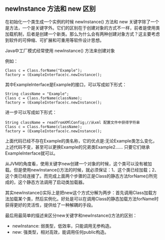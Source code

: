 ## newInstance 方法和 new 区别 ##

在初始化一个类生成一个实例的时候 newInstance() 方法和 new 关键字除了一个是方法，一个是关键字外。它们的区别在于创建对象的方式不一样，前者是使用类加载机制，后者是创建一个新类。那么为什么会有两种创建对象方式？这主要考虑到软件的可伸缩、可扩展和可重用等软件设计思想。 

Java中工厂模式经常使用 newInstance() 方法来创建对象

例如：
	
	Class c = Class.forName("Example");
	factory = (ExampleInterface)c.newInstance(); 

其中ExampleInterface是Example的接口，可以写成如下形式： 
	
	String className = "Example";
	Class c = Class.forName(className);
	factory = (ExampleInterface)c.newInstance();

进一步可以写成如下形式：
	
	String className = readfromXMlConfig;//从xml 配置文件中获得字符串
	Class c = Class.forName(className);
	factory = (ExampleInterface)c.newInstance();

上面代码已经不存在Example的类名称，它的优点是:无论Example类怎么变化，上述代码不变，甚至可以更换Example的兄弟类Example2…… 只要它们继承ExampleInterface就可以。

从JVM的角度看，使用关键字new创建一个对象的时候，这个类可以没有被加载。但是使用newInstance()方法的时候，就必须保证：1、这个类已经加载；2、这个类已经连接了。而完成上面两个步骤的正是Class的静态方法forName()所完成的，这个静态方法调用了启动类加载器。

其实newInstance()实际上是把new这个方式分解为两步：首先调用Class加载方法加载某个类，然后实例化。好处是可以在调用Class的静态加载方法forName时获得更好的灵活性，提供给了一种解耦的手段。

最后用最简单的描述来区分new关键字和newInstance()方法的区别：

* newInstance: 弱类型，低效率，只能调用无参构造。 
* new: 强类型，相对高效，能调用任何public构造。
